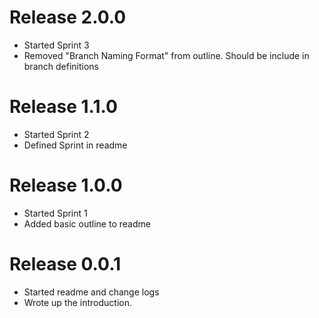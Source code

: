# Release 2.0.0
- Started Sprint 3
- Removed "Branch Naming Format" from outline. Should be include in branch
  definitions

# Release 1.1.0
- Started Sprint 2
- Defined Sprint in readme

# Release 1.0.0
- Started Sprint 1
- Added basic outline to readme

# Release 0.0.1
- Started readme and change logs
- Wrote up the introduction.
